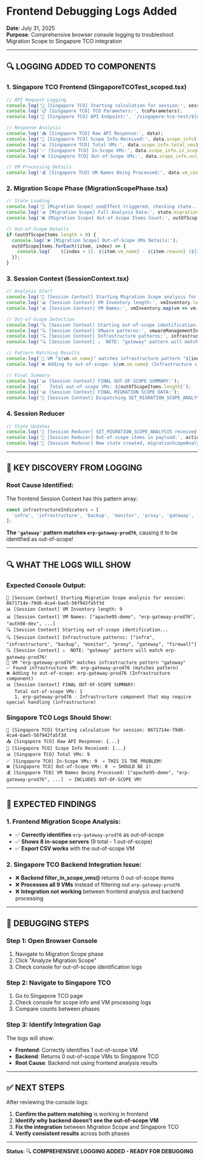 # Frontend Debugging Logs Added

**Date**: July 31, 2025  
**Purpose**: Comprehensive browser console logging to troubleshoot Migration Scope to Singapore TCO integration  

---

## 🔍 **LOGGING ADDED TO COMPONENTS**

### **1. Singapore TCO Frontend (SingaporeTCOTest_scoped.tsx)**
```typescript
// API Request Logging
console.log('🚀 [Singapore TCO] Starting calculation for session:', sessionId);
console.log('📋 [Singapore TCO] TCO Parameters:', tcoParameters);
console.log('🔗 [Singapore TCO] API Endpoint:', `/singapore-tco-test/${sessionId}`);

// Response Analysis
console.log('📥 [Singapore TCO] Raw API Response:', data);
console.log('🎯 [Singapore TCO] Scope Info Received:', data.scope_info);
console.log('📊 [Singapore TCO] Total VMs:', data.scope_info.total_vms);
console.log('✅ [Singapore TCO] In-Scope VMs:', data.scope_info.in_scope_vms);
console.log('❌ [Singapore TCO] Out-of-Scope VMs:', data.scope_info.out_of_scope_vms);

// VM Processing Details
console.log('💰 [Singapore TCO] VM Names Being Processed:', data.vm_costs.map(vm => vm.vmName));
```

### **2. Migration Scope Phase (MigrationScopePhase.tsx)**
```typescript
// State Loading
console.log('🔄 [Migration Scope] useEffect triggered, checking state...');
console.log('📊 [Migration Scope] Full Analysis Data:', state.migrationScopeAnalysis);
console.log('❌ [Migration Scope] Out-of-Scope Items Count:', outOfScopeItems.length);

// Out-of-Scope Details
if (outOfScopeItems.length > 0) {
  console.log('❌ [Migration Scope] Out-of-Scope VMs Details:');
  outOfScopeItems.forEach((item, index) => {
    console.log(`   ${index + 1}. ${item.vm_name} - ${item.reason} (${item.category})`);
  });
}
```

### **3. Session Context (SessionContext.tsx)**
```typescript
// Analysis Start
console.log('🚀 [Session Context] Starting Migration Scope analysis for session:', sessionId);
console.log('📊 [Session Context] VM Inventory length:', vmInventory.length);
console.log('📊 [Session Context] VM Names:', vmInventory.map(vm => vm.vm_name || vm.VM));

// Out-of-Scope Detection
console.log('🔍 [Session Context] Starting out-of-scope identification...');
console.log('🔍 [Session Context] VMware patterns:', vmwareManagementIndicators);
console.log('🔍 [Session Context] Infrastructure patterns:', infrastructureIndicators);
console.log('🔍 [Session Context] ⚠️  NOTE: "gateway" pattern will match erp-gateway-prod76!');

// Pattern Matching Results
console.log(`🎯 VM "${vm.vm_name}" matches infrastructure pattern "${indicator}"`);
console.log(`❌ Adding to out-of-scope: ${vm.vm_name} (Infrastructure component)`);

// Final Summary
console.log('📊 [Session Context] FINAL OUT-OF-SCOPE SUMMARY:');
console.log(`   Total out-of-scope VMs: ${outOfScopeItems.length}`);
console.log('📊 [Session Context] FINAL MIGRATION SCOPE DATA:');
console.log('💾 [Session Context] Dispatching SET_MIGRATION_SCOPE_ANALYSIS...');
```

### **4. Session Reducer**
```typescript
// State Updates
console.log('🔄 [Session Reducer] SET_MIGRATION_SCOPE_ANALYSIS received');
console.log('🔄 [Session Reducer] Out-of-scope items in payload:', action.payload.out_of_scope_items?.length);
console.log('🔄 [Session Reducer] New state created, migrationScopeAnalysis exists:', !!newState.migrationScopeAnalysis);
```

---

## 🎯 **KEY DISCOVERY FROM LOGGING**

### **Root Cause Identified**:
The frontend Session Context has this pattern array:
```typescript
const infrastructureIndicators = [
  'infra', 'infrastructure', 'backup', 'monitor', 'proxy', 'gateway', 'firewall'
];
```

**The `'gateway'` pattern matches `erp-gateway-prod76`**, causing it to be identified as out-of-scope!

---

## 🔍 **WHAT THE LOGS WILL SHOW**

### **Expected Console Output**:
```
🚀 [Session Context] Starting Migration Scope analysis for session: 8671714e-79d6-4ca4-bae5-56f942fa5f3d
📊 [Session Context] VM Inventory length: 9
📊 [Session Context] VM Names: ["apache95-demo", "erp-gateway-prod76", "auth98-dev", ...]
🔍 [Session Context] Starting out-of-scope identification...
🔍 [Session Context] Infrastructure patterns: ["infra", "infrastructure", "backup", "monitor", "proxy", "gateway", "firewall"]
🔍 [Session Context] ⚠️  NOTE: "gateway" pattern will match erp-gateway-prod76!
🎯 VM "erp-gateway-prod76" matches infrastructure pattern "gateway"
✅ Found infrastructure VM: erp-gateway-prod76 (matches pattern)
❌ Adding to out-of-scope: erp-gateway-prod76 (Infrastructure component)
📊 [Session Context] FINAL OUT-OF-SCOPE SUMMARY:
   Total out-of-scope VMs: 1
   1. erp-gateway-prod76 - Infrastructure component that may require special handling (infrastructure)
```

### **Singapore TCO Logs Should Show**:
```
🚀 [Singapore TCO] Starting calculation for session: 8671714e-79d6-4ca4-bae5-56f942fa5f3d
📥 [Singapore TCO] Raw API Response: {...}
🎯 [Singapore TCO] Scope Info Received: {...}
📊 [Singapore TCO] Total VMs: 9
✅ [Singapore TCO] In-Scope VMs: 9  ← THIS IS THE PROBLEM!
❌ [Singapore TCO] Out-of-Scope VMs: 0  ← SHOULD BE 1!
💰 [Singapore TCO] VM Names Being Processed: ["apache95-demo", "erp-gateway-prod76", ...]  ← INCLUDES OUT-OF-SCOPE VM!
```

---

## 🚨 **EXPECTED FINDINGS**

### **1. Frontend Migration Scope Analysis**:
- ✅ **Correctly identifies** `erp-gateway-prod76` as out-of-scope
- ✅ **Shows 8 in-scope servers** (9 total - 1 out-of-scope)
- ✅ **Export CSV works** with the out-of-scope VM

### **2. Singapore TCO Backend Integration Issue**:
- ❌ **Backend filter_in_scope_vms()** returns 0 out-of-scope items
- ❌ **Processes all 9 VMs** instead of filtering out `erp-gateway-prod76`
- ❌ **Integration not working** between frontend analysis and backend processing

---

## 🔧 **DEBUGGING STEPS**

### **Step 1: Open Browser Console**
1. Navigate to Migration Scope phase
2. Click "Analyze Migration Scope"
3. Check console for out-of-scope identification logs

### **Step 2: Navigate to Singapore TCO**
1. Go to Singapore TCO page
2. Check console for scope info and VM processing logs
3. Compare counts between phases

### **Step 3: Identify Integration Gap**
The logs will show:
- **Frontend**: Correctly identifies 1 out-of-scope VM
- **Backend**: Returns 0 out-of-scope VMs to Singapore TCO
- **Root Cause**: Backend not using frontend analysis results

---

## ✅ **NEXT STEPS**

After reviewing the console logs:
1. **Confirm the pattern matching** is working in frontend
2. **Identify why backend doesn't see the out-of-scope VM**
3. **Fix the integration** between Migration Scope and Singapore TCO
4. **Verify consistent results** across both phases

---

**Status**: 🔍 **COMPREHENSIVE LOGGING ADDED - READY FOR DEBUGGING**
